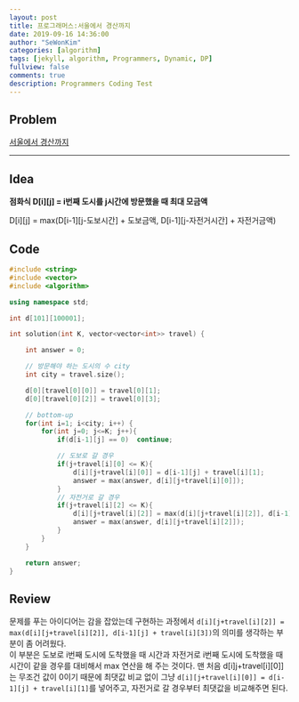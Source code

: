 ```yaml
---
layout: post
title: 프로그래머스:서울에서 경산까지
date: 2019-09-16 14:36:00
author: "SeWonKim"
categories: [algorithm]
tags: [jekyll, algorithm, Programmers, Dynamic, DP]
fullview: false
comments: true
description: Programmers Coding Test
---
```


## Problem

[서울에서 경산까지](https://programmers.co.kr/learn/courses/30/lessons/42899)

---

## Idea

**점화식 D[i][j] = i번째 도시를 j시간에 방문했을 때 최대 모금액**

D[i][j] = max(D[i-1][j-도보시간] + 도보금액, D[i-1][j-자전거시간] + 자전거금액)

## Code

```cpp
#include <string>
#include <vector>
#include <algorithm>

using namespace std;

int d[101][100001];

int solution(int K, vector<vector<int>> travel) {

    int answer = 0;

    // 방문해야 하는 도시의 수 city
    int city = travel.size();

    d[0][travel[0][0]] = travel[0][1];
    d[0][travel[0][2]] = travel[0][3];

    // bottom-up
    for(int i=1; i<city; i++) {
        for(int j=0; j<=K; j++){
            if(d[i-1][j] == 0)  continue;

            // 도보로 갈 경우
            if(j+travel[i][0] <= K){
                d[i][j+travel[i][0]] = d[i-1][j] + travel[i][1];
                answer = max(answer, d[i][j+travel[i][0]]);
            }
            // 자전거로 갈 경우
            if(j+travel[i][2] <= K){
                d[i][j+travel[i][2]] = max(d[i][j+travel[i][2]], d[i-1][j] + travel[i][3]);
                answer = max(answer, d[i][j+travel[i][2]]);
            }
        }
    }

    return answer;
}
```

## Review

문제를 푸는 아이디어는 감을 잡았는데 구현하는 과정에서 `d[i][j+travel[i][2]] = max(d[i][j+travel[i][2]], d[i-1][j] + travel[i][3])`의 의미를 생각하는 부분이 좀 어려웠다.  
이 부분은 도보로 i번째 도시에 도착했을 때 시간과 자전거로 i번째 도시에 도착했을 때 시간이 같을 경우를 대비해서 max 연산을 해 주는 것이다.
맨 처음 d[i]j+travel[i][0]]는 무조건 값이 0이기 때문에 최댓값 비교 없이 그냥 `d[i][j+travel[i][0]] = d[i-1][j] + travel[i][1]`를 넣어주고, 자전거로 갈 경우부터 최댓값을 비교해주면 된다.
